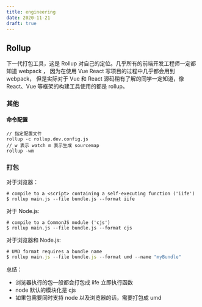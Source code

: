```yaml
---
title: engineering
date: 2020-11-21
draft: true
---
```


## Rollup

下一代打包工具，这是 Rollup 对自己的定位。几乎所有的前端开发工程师一定都知道 webpack ， 因为在使用 Vue React 写项目的过程中几乎都会用到 webpack， 但是实际对于 Vue 和 React 源码稍有了解的同学一定知道，像 React、Vue 等框架的构建工具使用的都是 rollup。

### 其他

#### 命令配置

```
// 指定配置文件
rollup -c rollup.dev.config.js
// w 表示 watch m 表示生成 sourcemap
rollup -wm
```

### 打包

对于浏览器：

```
# compile to a <script> containing a self-executing function ('iife')
$ rollup main.js --file bundle.js --format iife
```

对于 Node.js:

```
# compile to a CommonJS module ('cjs')
$ rollup main.js --file bundle.js --format cjs
```

对于浏览器和 Node.js:

```js
# UMD format requires a bundle name
$ rollup main.js --file bundle.js --format umd --name "myBundle"
```

总结：

- 浏览器执行的包一般都会打包成 iife 立即执行函数
- node 默认的模块化是 cjs
- 如果包需要同时支持 node 以及浏览器的话，需要打包成 umd
